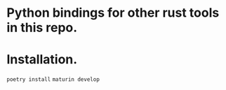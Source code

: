 # Python bindings for other rust tools in this repo. 

# Installation.
```poetry install```
```maturin develop```
